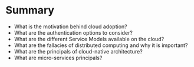 # Summary

* What is the motivation behind cloud adoption?
* What are the authentication options to consider?
* What are the different Service Models available on the cloud?
* What are the fallacies of distributed computing and why it is important?
* What are the principals of cloud-native architecture?
* What are micro-services principals?

